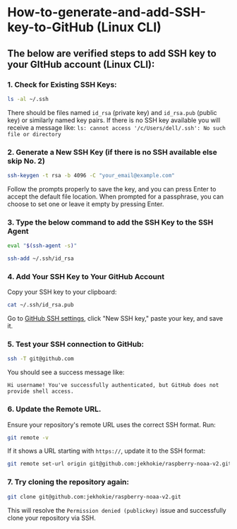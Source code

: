 # How-to-generate-and-add-SSH-key-to-GitHub (Linux CLI)

## The below are verified steps to add SSH key to your GItHub account (Linux CLI):

### 1. Check for Existing SSH Keys:
```bash
ls -al ~/.ssh
```
There should be files named `id_rsa` (private key) and `id_rsa.pub` (public key) or similarly named key pairs.
If there is no SSH key available you will receive a message like: `ls: cannot access '/c/Users/dell/.ssh': No such file or directory`
### 2. Generate a New SSH Key (if there is no SSH available else skip No. 2)
```bash
ssh-keygen -t rsa -b 4096 -C "your_email@example.com"
```
Follow the prompts properly to save the key, and you can press Enter to accept the default file location. When prompted for a passphrase, you can choose to set one or leave it empty by pressing Enter.
### 3. Type the below command to add the SSH Key to the SSH Agent
```bash
eval "$(ssh-agent -s)"
```
```bash
ssh-add ~/.ssh/id_rsa
```
### 4. Add Your SSH Key to Your GitHub Account
Copy your SSH key to your clipboard:
```bash
cat ~/.ssh/id_rsa.pub
```
Go to [GitHub SSH settings](https://github.com/settings/keys), click "New SSH key," paste your key, and save it.
### 5. Test your SSH connection to GitHub:
```bash
ssh -T git@github.com
```
You should see a success message like:
```
Hi username! You've successfully authenticated, but GitHub does not provide shell access.
```
### 6. Update the Remote URL.
Ensure your repository's remote URL uses the correct SSH format. Run:
```bash
git remote -v
```
If it shows a URL starting with `https://`, update it to the SSH format:
```bash
git remote set-url origin git@github.com:jekhokie/raspberry-noaa-v2.git
```
### 7. Try cloning the repository again:
```bash
git clone git@github.com:jekhokie/raspberry-noaa-v2.git
```
This will resolve the `Permission denied (publickey)` issue and successfully clone your repository via SSH.
